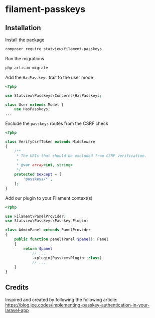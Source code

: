 # filament-passkeys

## Installation
Install the package
```bash
composer require statview/filament-passkeys
```

Run the migrations
```bash
php artisan migrate
```

Add the `HasPasskeys` trait to the user mode

```php
<?php

use Statview\Passkeys\Concerns\HasPasskeys;

class User extends Model {
    use HasPasskeys;
...
```

Exclude the `passkeys` routes from the CSRF check
```php
<?php

class VerifyCsrfToken extends Middleware
{
    /**
     * The URIs that should be excluded from CSRF verification.
     *
     * @var array<int, string>
     */
    protected $except = [
        'passkeys/*',
    ];
}
```
Add our plugin to your Filament context(s)

```php
<?php

use Filament\PanelProvider;
use Statview\Passkeys\PasskeysPlugin;

class AdminPanel extends PanelProvider
{
    public function panel(Panel $panel): Panel
    {
        return $panel
            // ...
            ->plugin(PasskeysPlugin::class)
            // ...
    }    
}
```

## Credits
Inspired and created by following the following article:
https://blog.joe.codes/implementing-passkey-authentication-in-your-laravel-app
